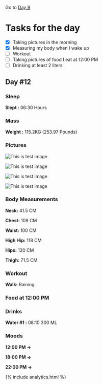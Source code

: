 Go to [Day 9](https://groot.ge/day10)

# Tasks for the day

- [x] Taking pictures in the morning
- [x] Measuring my body when I wake up
- [ ] Workout
- [ ] Taking pictures of food I eat at 12:00 PM
- [ ] Drinking at least 2 liters

## Day #12

### Sleep

**Slept :** 06:30 Hours

### Mass

**Weight :** 115.2KG (253.97 Pounds)

### Pictures

![This is test image](./assets/12/front.jpg)

![This is test image](./assets/12/left.jpg)

![This is test image](./assets/12/back.jpg)

![This is test image](./assets/12/right.jpg)

### Body Measurements

**Neck:** 41.5 CM

**Chest:** 109 CM

**Waist:** 100 CM

**High Hip:** 118 CM

**Hips:** 120 CM

**Thigh:** 71.5 CM

### Workout

**Walk:** Raining

### Food at 12:00 PM

<!-- ![This is test image](./assets/11/food.jpg)

**Average price in Georgia :** 40 GEL (12.5$) -->

### Drinks

**Water #1 :** 08:10 300 ML

### Moods

**12:00 PM ->**

**18:00 PM ->**

**22:00 PM ->**

{% include analytics.html %}
